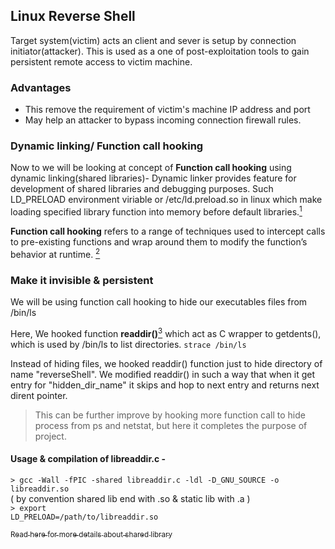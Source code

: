 ## Linux Reverse Shell
Target system(victim) acts an client and sever is setup by connection initiator(attacker). This is used as a one of post-exploitation tools to gain persistent remote access to victim machine.

### Advantages
* This remove the requirement of victim's machine IP address and port
* May help an attacker to bypass incoming connection firewall rules.


### Dynamic linking/ Function call hooking

Now to we will be looking at concept of **Function call hooking** using dynamic linking(shared libraries)-
Dynamic linker provides feature for development of shared libraries and debugging purposes. Such LD_PRELOAD environment viriable or /etc/ld.preload.so in linux which make loading specified library function into memory before default libraries.[<sup>1</sup>](https://tldp.org/HOWTO/Program-Library-HOWTO/shared-libraries.html)

**Function call hooking** refers to a range of techniques used to intercept calls to pre-existing functions and wrap around them to modify the function’s behavior at runtime. [<sup>2</sup>](https://www.netspi.com/blog/technical/network-penetration-testing/function-hooking-part-i-hooking-shared-library-function-calls-in-linux/)


### Make it invisible & persistent
<!-- will GO here -->

We will be using function call hooking to hide our executables files from /bin/ls

Here, We hooked function **readdir()**[<sup>3</sup>](https://man7.org/linux/man-pages/man3/readdir.3.html) which act as C wrapper to getdents(), which is used by /bin/ls to list directories. <code>strace /bin/ls </code>

Instead of hiding files, we hooked readdir() function just to hide directory of name "reverseShell". We modified readdir() in such a way that when it get entry for "hidden_dir_name" it skips and hop to next entry and returns next dirent pointer.

> This can be further improve by hooking more function call to hide process from ps and netstat, but here it completes the purpose of project.

#### Usage & compilation of libreaddir.c -
<code>> gcc -Wall -fPIC -shared libreaddir.c -ldl -D_GNU_SOURCE -o libreaddir.so   </code> <br>
( by convention shared lib end with .so  & static lib with .a )
<br><code>> export LD_PRELOAD=/path/to/libreaddir.so </code>

[<sub>Read here for more details about shared library</sub>](https://tldp.org/HOWTO/Program-Library-HOWTO/shared-libraries.html)












